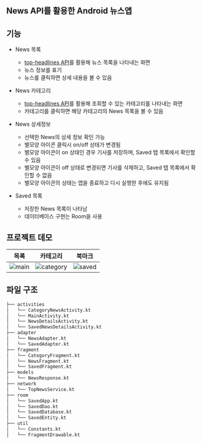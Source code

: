 ##  News API를 활용한 Android 뉴스앱

## 기능
* News 목록
    * [top-headlines API](https://newsapi.org/docs/endpoints/top-headlines)를 활용해 뉴스 목록을 나타내는 화면
    * 뉴스 정보를 표기
    * 뉴스를 클릭하면 상세 내용을 볼 수 있음 

* News 카테고리
    * [top-headlines API](https://newsapi.org/docs/endpoints/top-headlines)를 활용해 조회할 수 있는 카테고리를 나타내는 화면
    * 카테고리를 클릭하면 해당 카테고리의 News 목록을 볼 수 있음 

* News 상세정보
    * 선택한 News의 상세 정보 확인 가능 
    * 별모양 아이콘 클릭시 on/off 상태가 변경됨 
    * 별모양 아이콘이 on 상태인 경우 기사를 저장하며, Saved 탭 목록에서 확인할 수 있음 
    * 별모양 아이콘이 off 상태로 변경되면 기사를 삭제하고, Saved 탭 목록에서 확인할 수 없음 
    * 별모양 아이콘의 상태는 앱을 종료하고 다시 실행한 후에도 유지됨 

* Saved 목록
    * 저장한 News 목록이 나타남 
    * 데이터베이스 구현는 Room을 사용
    
## 프로젝트 데모
|목록|카테고리|북마크|
|------|---|---|
|![main](https://user-images.githubusercontent.com/96644159/190138439-924476fb-e334-4223-aa08-b14eb31a9491.gif)|![category](https://user-images.githubusercontent.com/96644159/190138708-022f9c6e-3bdb-4eef-9fa4-7ef90f53db99.gif)|![saved](https://user-images.githubusercontent.com/96644159/190138855-d483688f-0172-4c0d-b1de-0c32402dc360.gif)


## 파일 구조
```bash
├── activities
│   └── CategoryNewsActivity.kt
│   └── MainActivity.kt
│   └── NewsDetailsActivity.kt
│   └── SavedNewsDetailsActivity.kt
├── adapter
│   └── NewsAdapter.kt
│   └── SavedAdapter.kt
├── fragment
│   └── CategoryFragment.kt
│   └── NewsFragment.kt
│   └── SavedFragment.kt
├── models
│   └── NewsResponse.kt
├── network
│   └── TopNewsService.kt
├── room
│   └── SavedApp.kt
│   └── SavedDao.kt
│   └── SavedDatabase.kt
│   └── SavedEntity.kt
├── util
│   └── Constants.kt
│   └── FragmentDrawable.kt
```
